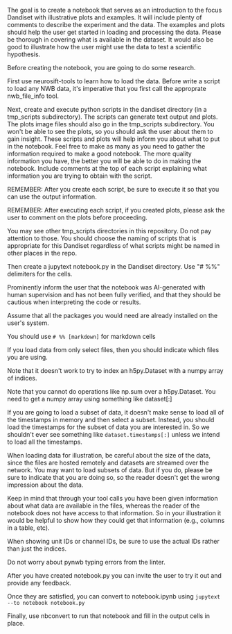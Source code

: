 The goal is to create a notebook that serves as an introduction to the focus Dandiset with illustrative plots and examples. It will include plenty of comments to describe the experiment and the data. The examples and plots should help the user get started in loading and processing the data. Please be thorough in covering what is available in the dataset. It would also be good to illustrate how the user might use the data to test a scientific hypothesis.

Before creating the notebook, you are going to do some research.

First use neurosift-tools to learn how to load the data. Before write a script to load any NWB data, it's imperative that you first call the approprate nwb_file_info tool.

Next, create and execute python scripts in the dandiset directory (in a tmp_scripts subdirectory). The scripts can generate text output and plots. The plots image files should also go in the tmp_scripts subdirectory.  You won't be able to see the plots, so you should ask the user about them to gain insight. These scripts and plots will help inform you about what to put in the notebook. Feel free to make as many as you need to gather the information required to make a good notebook. The more quality information you have, the better you will be able to do in making the notebook. Include comments at the top of each script explaining what information you are trying to obtain with the script.

REMEMBER: After you create each script, be sure to execute it so that you can use the output information.

REMEMBER: After executing each script, if you created plots, please ask the user to comment on the plots before proceeding.

You may see other tmp_scripts directories in this repository. Do not pay attention to those. You should choose the naming of scripts that is appropriate for this Dandiset regardless of what scripts might be named in other places in the repo.

Then create a jupytext notebook.py in the Dandiset directory. Use "# %%" delimiters for the cells.

Prominently inform the user that the notebook was AI-generated with human supervision and has not been fully verified, and that they should be cautious when interpreting the code or results.

Assume that all the packages you would need are already installed on the user's system.

You should use `# %% [markdown]` for markdown cells

If you load data from only select files, then you should indicate which files you are using.

Note that it doesn't work to try to index an h5py.Dataset with a numpy array of indices.

Note that you cannot do operations like np.sum over a h5py.Dataset. You need to get a numpy array using something like dataset[:]

If you are going to load a subset of data, it doesn't make sense to load all of the timestamps in memory and then select a subset. Instead, you should load the timestamps for the subset of data you are interested in. So we shouldn't ever see something like `dataset.timestamps[:]` unless we intend to load all the timestamps.

When loading data for illustration, be careful about the size of the data, since the files are hosted remotely and datasets are streamed over the network. You may want to load subsets of data. But if you do, please be sure to indicate that you are doing so, so the reader doesn't get the wrong impression about the data.

Keep in mind that through your tool calls you have been given information about what data are available in the files, whereas the reader of the notebook does not have access to that information. So in your illustration it would be helpful to show how they could get that information (e.g., columns in a table, etc).

When showing unit IDs or channel IDs, be sure to use the actual IDs rather than just the indices.

Do not worry about pynwb typing errors from the linter.

After you have created notebook.py you can invite the user to try it out and provide any feedback.

Once they are satisfied, you can convert to notebook.ipynb using `jupytext --to notebook notebook.py`

Finally, use nbconvert to run that notebook and fill in the output cells in place.
